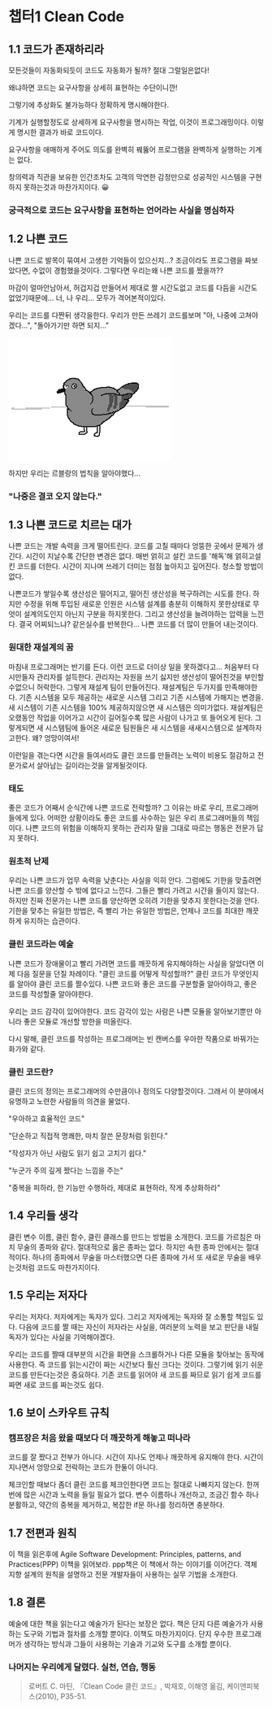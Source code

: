 # 챕터1 Clean Code

## 1.1 코드가 존재하리라

모든것들이 자동화되듯이 코드도 자동화가 될까? 절대 그럴일은없다!

왜냐하면 코드는 요구사항을 상세히 표현하는 수단이니깐!

그렇기에 추상화도 불가능하다 정확하게 명시해야한다.

기계가 실행할정도로 상세하게 요구사항을 명시하는 작업, 이것이 프로그래밍이다. 이렇게 명시한 결과가 바로 코드이다.

요구사항을 애매하게 주어도 의도를 완벽히 꿰뚫어 프로그램을 완벽하게 실행하는 기계는 없다.

창의력과 직관을 보유한 인간조차도 고객의 막연한 감정만으로 성공적인 시스템을 구현하지 못하는것과 마찬가지이다. 😀

### 궁극적으로 코드는 요구사항을 표현하는 언어라는 사실을 명심하자

## 1.2 나쁜 코드

나쁜 코드로 발목이 묶여서 고생한 기억들이 있으신지...? 조금이라도 프로그램을 짜보았다면, 수없이 경험했을것이다. 그렇다면 우리는왜 나쁜 코드를 짰을까??

마감이 얼마안남아서, 허겁지겁 만들어서 제대로 짤 시간도없고 코드를 다듬을 시간도 없었기때문에... 너, 나 우리... 모두가 격어본적이있다.

우리는 코드를 다짠뒤 생각을한다. 우리가 만든 쓰레기 코드를보며 "아, 나중에 고쳐야겠다...", "돌아가기만 하면 되지..."

![dove.gif](./../img/CleanCode/dove.gif)

하지만 우리는 르블랑의 법칙을 알아야했다...

### "나중은 결코 오지 않는다."

## 1.3 나쁜 코드로 치르는 대가

나쁜 코드는 개발 속력을 크게 떨어트린다. 코드를 고칠 때마다 엉뚱한 곳에서 문제가 생긴다. 시간이 지날수록 간단한 변경은 없다. 매번 얽히고 설킨 코드를 '해독'해 얽히고설킨 코드를 더한다. 시간이 지나며 쓰레기 더미는 점점 높아지고 깊어진다. 청소할 방법이 없다.

나쁜코드가 쌓일수록 생산성은 떨어지고, 떨어진 생산성을 복구하려는 시도를 한다. 하지만 수정을 위해 투입된 새로운 인원은 시스템 설계를 충분히 이해하지 못한상태로 무엇이 설계의도인지 아닌지 구분을 하지못한다. 그리고 생산성을 늘려야하는 압력을 느낀다. 결국 어찌되느냐? 같은실수를 반복한다... 나쁜 코드를 더 많이 만들어 내는것이다.

### 원대한 재설계의 꿈

마침내 프로그래머는 반기를 든다. 이런 코드로 더이상 일을 못하겠다고... 처음부터 다시만들자 관리자를 설득한다. 관리자는 자원을 쓰기 싫지만 생산성이 떨어진것을 부인할수없으니 허락한다. 그렇게 재설계 팀이 만들어진다. 재설계팀은 두가지를 만족해야한다. 기존 시스템을 모두 제공하는 새로운 시스템 그리고 기존 시스템에 가해지는 변경을. 새 시스템이 기존 시스템을 100% 제공하지않으면 새 시스템은 의미가없다. 재설계팀은 오랬동안 작업을 이어가고 시간이 길어질수록 많은 사람이 나가고 또 들어오게 된다. 그렇게되면 새 시스템팀에 들어온 새로운 팀원들은 새 시스템을 새새시스템으로 설계하자고한다. 왜? 엉망이여서!

이런일을 겪는다면 시간을 들여서라도 클린 코드를 만들려는 노력이 비용도 절감하고 전문가로서 살아남는 길이라는것을 알게될것이다.

### 태도

좋은 코드가 어째서 순식간에 나쁜 코드로 전락할까? 그 이유는 바로 우리, 프로그래머들에게 있다. 어떠한 상황이라도 좋은 코드를 사수하는 일은 우리 프로그래머들의 책임이다. 나쁜 코드의 위험을 이해하지 못하는 관리자 말을 그대로 따르는 행동은 전문가 답지 못하다.

### 원초적 난제

우리는 나쁜 코드가 업무 속력을 낮춘다는 사실을 익히 안다. 그럼에도 기한을 맞출려면 나쁜 코드를 양산할 수 밖에 없다고 느낀다. 그들은 빨리 가려고 시간을 들이지 않는다. 하지만 진짜 전문가는 나쁜 코드를 양산하면 오히려 기한을 맞추지 못한다는것을 안다. 기한을 맞추는 유일한 방법은, 즉 빨리 가는 유일한 방법은, 언제나 코드를 최대한 깨끗하게 유지하는 습관이다.

### 클린 코드라는 예술

나쁜 코드가 장애물이고 빨리 가려면 코드를 깨끗하게 유지해야하는 사실을 알았다면 이제 다음 질문을 던질 차례이다. "클린 코드를 어떻게 작성할까?" 클린 코드가 무엇인지를 알아야 클린 코드를 짤수있다. 나쁜 코드와 좋은 코드를 구분할줄 알아야하고, 좋은 코드를 작성할줄 알아야한다.

우리는 코드 감각이 있어야한다. 코드 감각이 있는 사람은 나쁜 모듈을 알아보기뿐만 아니라 좋은 모듈로 개선할 방한을 떠올린다.

다시 말해, 클린 코드를 작성하는 프로그래머는 빈 캔버스를 우아한 작품으로 바꿔가는 화가와 같다.

### 클린 코드란?

클린 코드의 정의는 프로그래머의 수만큼이나 정의도 다양할것이다. 그래서 이 분야에서 유명하고 노련한 사람들의 의견을 물었다.

"우아하고 효율적인 코드"

"단순하고 직접적 명쾌한, 마치 잘쓴 문장처럼 읽힌다."

"작성자가 아닌 사람도 읽기 쉽고 고치기 쉽다."

"누군가 주의 깊게 짰다는 느낌을 주는"

"중복을 피하라, 한 기능만 수행하라, 제대로 표현하라, 작게 추상화하라"

## 1.4 우리들 생각

클린 변수 이름, 클린 함수, 클린 클래스를 만드는 방법을 소개한다. 코드를 가르침은 마치 무술의 종파와 같다. 절대적으로 옳은 종파는 없다. 하지만 속한 종파 안에서는 절대적이다. 하나의 종파에서 무술을 마스터했으면 다른 종파에 가서 또 새로운 무술을 배우는것처럼 코드도 마찬가지이다.

## 1.5 우리는 저자다

우리는 저자다. 저자에게는 독자가 있다. 그리고 저자에게는 독자와 잘 소통할 책임도 있다. 다음에 코드를 짤 때는 자신이 저자라는 사실을, 여러분의 노력을 보고 판단을 내릴 독자가 있다는 사실을 기억해야겠다.

우리는 코드를 짤때 대부분의 시간을 화면을 스크롤하거나 다른 모듈을 찾아보는 동작에 사용한다. 즉 코드를 읽는시간이 짜는 시간보다 훨신 크다는 것이다. 그렇기에 읽기 쉬운 코드를 만든다는것은 중요하다. 기존 코드를 읽어야 새 코드를 짜므로 읽기 쉽게 코드를 짜면 새로 코드를 짜는것도 쉽다.

## 1.6 보이 스카우트 규칙

### 캠프장은 처음 왔을 때보다 더 깨끗하게 해놓고 떠나라

코드를 잘 짰다고 전부가 아니다. 시간이 지나도 언제나 깨끗하게 유지해야 한다. 시간이 지나면서 엉망으로 전락하는 코드가 한둘이 아니다.

체크인할 때보다 좀더 클린 코드를 체크인한다면 코드는 절대로 나빠지지 않는다. 한꺼번에 많은 시간과 노력을 들일 필요가 없다. 변수 이름하나 개선하고, 조금긴 함수 하나 분활하고, 약간의 중복을 제거하고, 복잡한 if문 하나를 정리하면 충분하다.

## 1.7 전편과 원칙

이 책을 읽은후에 Agile Software Development: Principles, patterns, and Practices(PPP) 이책을 읽어보라. ppp책은 이 책에서 하는 이야기를 이어간다. 객체 지향 설계의 원칙을 설명하고 전문 개발자들이 사용하는 실무 기법을 소개한다.

## 1.8 결론

예술에 대한 책을 읽는다고 예술가가 된다는 보장은 없다. 책은 단지 다른 예술가가 사용하는 도구와 기법과 절차를 소개할 뿐이다. 이책도 마찬가지이다. 단지 우수한 프로그래머가 생각하는 방식과 그들이 사용하는 기술과 기교와 도구를 소개할 뿐이다.

### 나머지는 우리에게 달렸다. 실천, 연습, 행동

> 로버트 C. 마틴, 『Clean Code 클린 코드』, 박재호, 이해영 옮김, 케이앤피북스(2010), P35-51.
>